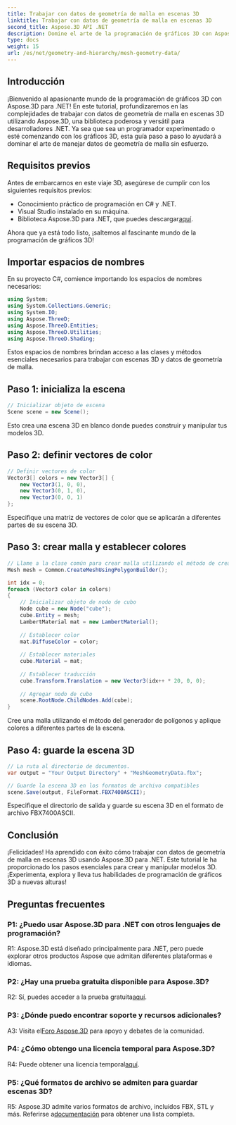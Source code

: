 ```yaml
---
title: Trabajar con datos de geometría de malla en escenas 3D
linktitle: Trabajar con datos de geometría de malla en escenas 3D
second_title: Aspose.3D API .NET
description: Domine el arte de la programación de gráficos 3D con Aspose.3D para .NET. Crea, manipula y guarda impresionantes escenas 3D sin esfuerzo.
type: docs
weight: 15
url: /es/net/geometry-and-hierarchy/mesh-geometry-data/
---
```

## Introducción

¡Bienvenido al apasionante mundo de la programación de gráficos 3D con Aspose.3D para .NET! En este tutorial, profundizaremos en las complejidades de trabajar con datos de geometría de malla en escenas 3D utilizando Aspose.3D, una biblioteca poderosa y versátil para desarrolladores .NET. Ya sea que sea un programador experimentado o esté comenzando con los gráficos 3D, esta guía paso a paso lo ayudará a dominar el arte de manejar datos de geometría de malla sin esfuerzo.

## Requisitos previos

Antes de embarcarnos en este viaje 3D, asegúrese de cumplir con los siguientes requisitos previos:

- Conocimiento práctico de programación en C# y .NET.
- Visual Studio instalado en su máquina.
-  Biblioteca Aspose.3D para .NET, que puedes descargar[aquí](https://releases.aspose.com/3d/net/).

Ahora que ya está todo listo, ¡saltemos al fascinante mundo de la programación de gráficos 3D!

## Importar espacios de nombres

En su proyecto C#, comience importando los espacios de nombres necesarios:

```csharp
using System;
using System.Collections.Generic;
using System.IO;
using Aspose.ThreeD;
using Aspose.ThreeD.Entities;
using Aspose.ThreeD.Utilities;
using Aspose.ThreeD.Shading;
```

Estos espacios de nombres brindan acceso a las clases y métodos esenciales necesarios para trabajar con escenas 3D y datos de geometría de malla.

## Paso 1: inicializa la escena

```csharp
// Inicializar objeto de escena
Scene scene = new Scene();
```

Esto crea una escena 3D en blanco donde puedes construir y manipular tus modelos 3D.

## Paso 2: definir vectores de color

```csharp
// Definir vectores de color
Vector3[] colors = new Vector3[] {
    new Vector3(1, 0, 0),
    new Vector3(0, 1, 0),
    new Vector3(0, 0, 1)
};
```

Especifique una matriz de vectores de color que se aplicarán a diferentes partes de su escena 3D.

## Paso 3: crear malla y establecer colores

```csharp
// Llame a la clase común para crear malla utilizando el método de creación de polígonos para establecer una instancia de malla
Mesh mesh = Common.CreateMeshUsingPolygonBuilder();

int idx = 0;
foreach (Vector3 color in colors)
{
    // Inicializar objeto de nodo de cubo
    Node cube = new Node("cube");
    cube.Entity = mesh;
    LambertMaterial mat = new LambertMaterial();
    
    // Establecer color
    mat.DiffuseColor = color;
    
    // Establecer materiales
    cube.Material = mat;
    
    // Establecer traducción
    cube.Transform.Translation = new Vector3(idx++ * 20, 0, 0);
    
    // Agregar nodo de cubo
    scene.RootNode.ChildNodes.Add(cube);
}
```

Cree una malla utilizando el método del generador de polígonos y aplique colores a diferentes partes de la escena.

## Paso 4: guarde la escena 3D

```csharp
// La ruta al directorio de documentos.
var output = "Your Output Directory" + "MeshGeometryData.fbx";

// Guarde la escena 3D en los formatos de archivo compatibles
scene.Save(output, FileFormat.FBX7400ASCII);
```

Especifique el directorio de salida y guarde su escena 3D en el formato de archivo FBX7400ASCII.

## Conclusión

¡Felicidades! Ha aprendido con éxito cómo trabajar con datos de geometría de malla en escenas 3D usando Aspose.3D para .NET. Este tutorial le ha proporcionado los pasos esenciales para crear y manipular modelos 3D. ¡Experimenta, explora y lleva tus habilidades de programación de gráficos 3D a nuevas alturas!

## Preguntas frecuentes

### P1: ¿Puedo usar Aspose.3D para .NET con otros lenguajes de programación?

R1: Aspose.3D está diseñado principalmente para .NET, pero puede explorar otros productos Aspose que admitan diferentes plataformas e idiomas.

### P2: ¿Hay una prueba gratuita disponible para Aspose.3D?

 R2: Sí, puedes acceder a la prueba gratuita[aquí](https://releases.aspose.com/).

### P3: ¿Dónde puedo encontrar soporte y recursos adicionales?

 A3: Visita el[Foro Aspose.3D](https://forum.aspose.com/c/3d/18) para apoyo y debates de la comunidad.

### P4: ¿Cómo obtengo una licencia temporal para Aspose.3D?

 R4: Puede obtener una licencia temporal[aquí](https://purchase.aspose.com/temporary-license/).

### P5: ¿Qué formatos de archivo se admiten para guardar escenas 3D?

 R5: Aspose.3D admite varios formatos de archivo, incluidos FBX, STL y más. Referirse a[documentación](https://reference.aspose.com/3d/net/) para obtener una lista completa.